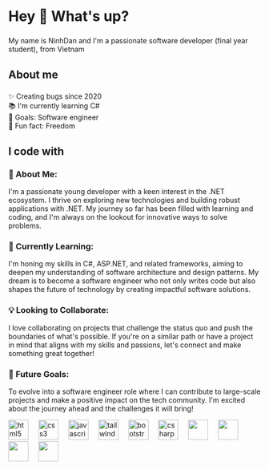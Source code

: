 <h1 align="left">Hey 👋 What's up?</h1>

###

<p align="left">My name is NinhDan and I'm a passionate software developer (final year student), from Vietnam</p>

###

<h2 align="left">About me</h2>

###

<p align="left">✨ Creating bugs since 2020<br>📚 I'm currently learning C#<br>🎯 Goals: Software engineer<br>🎲 Fun fact: Freedom</p>

###

<h2 align="left">I code with</h2>

###

### 👋 About Me:
I'm a passionate young developer with a keen interest in the .NET ecosystem. I thrive on exploring new technologies and building robust applications with .NET. My journey so far has been filled with learning and coding, and I'm always on the lookout for innovative ways to solve problems.

### 🌱 Currently Learning:
I'm honing my skills in C#, ASP.NET, and related frameworks, aiming to deepen my understanding of software architecture and design patterns. My dream is to become a software engineer who not only writes code but also shapes the future of technology by creating impactful software solutions.

### 💡 Looking to Collaborate:
I love collaborating on projects that challenge the status quo and push the boundaries of what's possible. If you're on a similar path or have a project in mind that aligns with my skills and passions, let's connect and make something great together!

### 🚀 Future Goals:
To evolve into a software engineer role where I can contribute to large-scale projects and make a positive impact on the tech community. I'm excited about the journey ahead and the challenges it will bring!


<div align="left">
<img src="https://cdn.jsdelivr.net/gh/devicons/devicon/icons/html5/html5-original.svg" height="40" alt="html5 logo" />
<img width="12" />
<img src="https://cdn.jsdelivr.net/gh/devicons/devicon/icons/css3/css3-original.svg" height="40" alt="css3 logo" />
<img width="12" />
<img src="https://cdn.jsdelivr.net/gh/devicons/devicon/icons/javascript/javascript-original.svg" height="40" alt="javascript logo" />
<img width="12" />
<img src="https://www.cdnlogo.com/logos/t/58/tailwindcss.svg"" height="40" alt="tailwindcss logo" />
<img width="12" />
<img src="https://cdn.jsdelivr.net/gh/devicons/devicon/icons/bootstrap/bootstrap-plain.svg" height="40" alt="bootstrap logo" />
<img width="12" />
<img src="https://cdn.jsdelivr.net/gh/devicons/devicon/icons/csharp/csharp-plain.svg" height="40" alt="csharp logo" />
<img width="12" />
<img src="https://upload.wikimedia.org/wikipedia/commons/7/7d/Microsoft_.NET_logo.svg" height="40" />
<img width="12" />
<img src="https://upload.wikimedia.org/wikipedia/commons/d/d0/Blazor.png" height="40" />
<img width="12" />
<img src="https://www.svgrepo.com/show/303229/microsoft-sql-server-logo.svg" height="40" />
  <img width="12" />
<img src="https://www.cdnlogo.com/logos/m/78/mysql.svg" height="40" />


</div>
